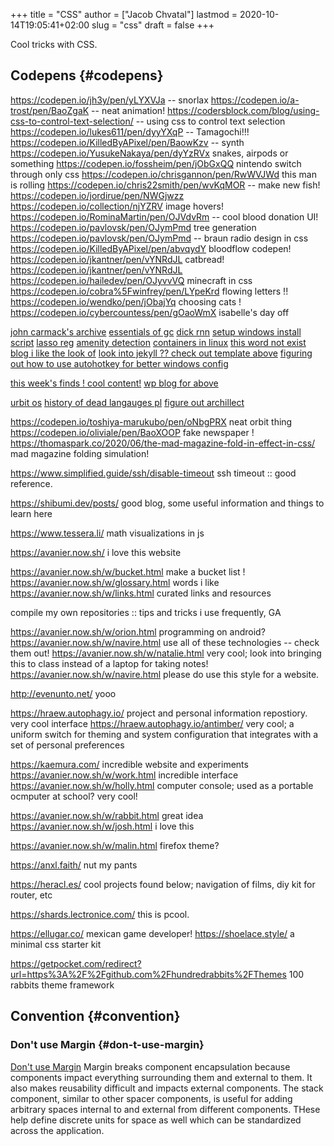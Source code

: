 +++
title = "CSS"
author = ["Jacob Chvatal"]
lastmod = 2020-10-14T19:05:41+02:00
slug = "css"
draft = false
+++

Cool tricks with CSS.


## Codepens {#codepens}

<https://codepen.io/jh3y/pen/yLYXVJa> -- snorlax
<https://codepen.io/a-trost/pen/BaoZgaK> -- neat animation!
<https://codersblock.com/blog/using-css-to-control-text-selection/> -- using css to control text selection
<https://codepen.io/lukes611/pen/dyyYXqP> -- Tamagochi!!!
<https://codepen.io/KilledByAPixel/pen/BaowKzv> -- synth
<https://codepen.io/YusukeNakaya/pen/dyYzRVx> snakes, airpods or something
<https://codepen.io/fossheim/pen/jObGxQQ> nintendo switch through only css
<https://codepen.io/chrisgannon/pen/RwWVJWd> this man is rolling
<https://codepen.io/chris22smith/pen/wvKqMOR> -- make new fish!
<https://codepen.io/jordirue/pen/NWGjwzz>
<https://codepen.io/collection/njYZRV> image hovers!
<https://codepen.io/RominaMartin/pen/OJVdvRm> -- cool blood donation UI!
<https://codepen.io/pavlovsk/pen/OJymPmd> tree generation
<https://codepen.io/pavlovsk/pen/OJymPmd> -- braun radio design in css
<https://codepen.io/KilledByAPixel/pen/abvqydY> bloodflow codepen!
<https://codepen.io/jkantner/pen/vYNRdJL> catbread!
<https://codepen.io/jkantner/pen/vYNRdJL>
<https://codepen.io/hailedev/pen/OJyvvVQ> minecraft in css
<https://codepen.io/cobra%5Fwinfrey/pen/LYpeKrd> flowing letters !!
<https://codepen.io/wendko/pen/jObajYq> choosing cats !
<https://codepen.io/cybercountess/pen/gOaoWmX> isabelle's day off

[john carmack's archive](https://github.com/ESWAT/john-carmack-plan-archive)
[essentials of gc](http://dmitrysoshnikov.com/courses/essentials-of-garbage-collectors/)
[dick rnn](https://dickrnn.github.io/)
[setup windows install script](https://github.com/kylesferrazza/windows/blob/master/install.ps1)
[lasso reg](https://leimao.github.io/blog/Group-Lasso/)
[amenity detection](https://www.youtube.com/watch?v=smlQbh6jQvg&app=desktop)
[containers in linux](https://news.ycombinator.com/item?id=23165157)
[this word not exist](https://www.thisworddoesnotexist.com/)
[blog i like the look of](http://agdr.org/blog/)
[look into jekyll ?? check out template above](http://agdr.org/blog/)
[figuring out how to use autohotkey for better windows config](https://www.hillelwayne.com/post/ahk/?utm%5Fsource=hillelwayne&utm%5Fmedium=email)

[this week's finds ! cool content!](http://math.ucr.edu/home/baez/twf.html)
[wp blog for above](https://johncarlosbaez.wordpress.com/)

[urbit os](https://urbit.org/understanding-urbit/urbit-os/)
[history of dead langauges pl](https://www.hillelwayne.com/post/influential-dead-languages/)
[figure out archillect](https://archillect.com/about)

<https://codepen.io/toshiya-marukubo/pen/oNbgPRX> neat orbit thing
<https://codepen.io/oliviale/pen/BaoXOOP> fake newspaper !
<https://thomaspark.co/2020/06/the-mad-magazine-fold-in-effect-in-css/> mad
magazine folding simulation!

<https://www.simplified.guide/ssh/disable-timeout> ssh timeout :: good
reference.

<https://shibumi.dev/posts/> good blog, some useful information and things to
learn here

<https://www.tessera.li/> math visualizations in js

<https://avanier.now.sh/> i love this website

<https://avanier.now.sh/w/bucket.html> make a bucket list !
<https://avanier.now.sh/w/glossary.html> words i like
<https://avanier.now.sh/w/links.html> curated links and resources

compile my own repositories :: tips and tricks i use frequently, GA

<https://avanier.now.sh/w/orion.html> programming on android?
<https://avanier.now.sh/w/navire.html>
use all of these technologies -- check them out!
<https://avanier.now.sh/w/natalie.html> very cool; look into bringing this to
class instead of a laptop for taking notes!
<https://avanier.now.sh/w/navire.html> please do use this style for a website.

<http://evenunto.net/> yooo

<https://hraew.autophagy.io/> project and personal information repostiory. very
cool interface
<https://hraew.autophagy.io/antimber/> very cool; a uniform switch for theming
and system configuration that integrates with a set of personal preferences

<https://kaemura.com/> incredible website and experiments
<https://avanier.now.sh/w/work.html> incredible interface
<https://avanier.now.sh/w/holly.html> computer console; used as a portable
ocmputer at school? very cool!

<https://avanier.now.sh/w/rabbit.html> great idea
<https://avanier.now.sh/w/josh.html> i love this

<https://avanier.now.sh/w/malin.html> firefox theme?

<https://anxl.faith/> nut my pants

<https://heracl.es/> cool projects found below; navigation of films, diy kit
for router, etc

<https://shards.lectronice.com/> this is pcool.

<https://ellugar.co/> mexican game developer!
<https://shoelace.style/> a minimal css starter kit

<https://getpocket.com/redirect?url=https%3A%2F%2Fgithub.com%2Fhundredrabbits%2FThemes> 100 rabbits theme framework


## Convention {#convention}


### Don't use Margin {#don-t-use-margin}

[Don't use Margin](https://www.amazon.com/dp/B0771V3SSP/?tag=wtpl-20)
Margin breaks component encapsulation because components impact everything surrounding them and external to them.
It also makes reusability difficult and impacts external components.
The stack component, similar to other spacer components,
is useful for adding arbitrary spaces internal to and external from different components. THese help define discrete units for space as well which can be standardized across the application.
